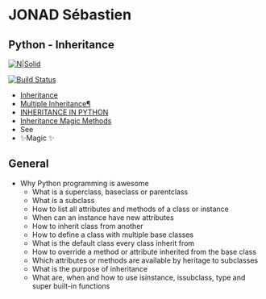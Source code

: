 # JONAD Sébastien
## Python - Inheritance

[![N|Solid](https://cldup.com/dTxpPi9lDf.thumb.png)](https://nodesource.com/products/nsolid)

[![Build Status](https://travis-ci.org/joemccann/dillinger.svg?branch=master)](https://travis-ci.org/joemccann/dillinger)

- [Inheritance](https://docs.python.org/3/tutorial/classes.html#inheritance)
- [Multiple Inheritance¶](https://docs.python.org/3/tutorial/classes.html#multiple-inheritance)
- [INHERITANCE IN PYTHON](https://www.packt.com/inheritance-python/)
- [Inheritance Magic Methods](https://www.youtube.com/watch?v=d8kCdLCi6Lk)
- See 
- ✨Magic ✨

## General
    
- Why Python programming is awesome
    - What is a superclass, baseclass or parentclass
    - What is a subclass
    - How to list all attributes and methods of a class or instance
    - When can an instance have new attributes
    - How to inherit class from another
    - How to define a class with multiple base classes
    - What is the default class every class inherit from
    - How to override a method or attribute inherited from the base class
    - Which attributes or methods are available by heritage to subclasses
    - What is the purpose of inheritance
    - What are, when and how to use isinstance, issubclass, type and super built-in functions

